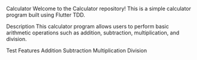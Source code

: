 Calculator
Welcome to the Calculator repository! This is a simple calculator program built using Flutter TDD.

Description
This calculator program allows users to perform basic arithmetic operations such as addition, subtraction, multiplication, and division.

Test Features
Addition
Subtraction
Multiplication
Division
